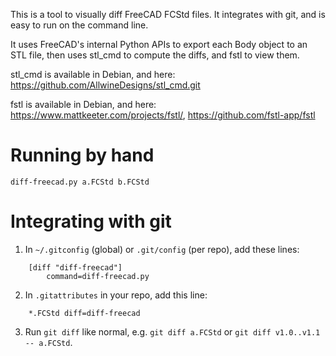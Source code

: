 This is a tool to visually diff FreeCAD FCStd files.  It integrates with
git, and is easy to run on the command line.

It uses FreeCAD's internal Python APIs to export each Body object to an
STL file, then uses stl_cmd to compute the diffs, and fstl to view them.

stl_cmd is available in Debian, and here: <https://github.com/AllwineDesigns/stl_cmd.git>

fstl is available in Debian, and here: <https://www.mattkeeter.com/projects/fstl/>, <https://github.com/fstl-app/fstl>


# Running by hand

`diff-freecad.py a.FCStd b.FCStd`


# Integrating with git

1.  In `~/.gitconfig` (global) or `.git/config` (per repo), add these lines:
```
    [diff "diff-freecad"]
        command=diff-freecad.py
```

2.  In `.gitattributes` in your repo, add this line:
```
    *.FCStd diff=diff-freecad
```

3. Run `git diff` like normal, e.g. `git diff a.FCStd` or `git diff v1.0..v1.1 -- a.FCStd`.
